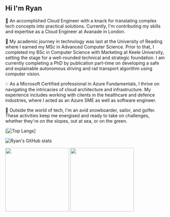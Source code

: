 ## Hi I'm Ryan

👋 An accomplished Cloud Engineer with a knack for translating complex tech concepts into practical solutions. Currently, I'm contributing my skills and expertise as a Cloud Engineer at Avanade in London.

🚀 My academic journey in technology was last at the University of Reading where I earned my MSc in Advanced Computer Science. Prior to that, I completed my BSc in Computer Science with Marketing at Keele University, setting the stage for a well-rounded technical and strategic foundation. I am currently completing a PhD by publication part-time on developing a safe and explainable autonomous driving and rail transport algorithm using computer vision.

💡 As a Microsoft Certified professional in Azure Fundamentals, I thrive on navigating the intricacies of cloud architecture and infrastructure. My experience includes working with clients in the healthcare and defence industries, where I acted as an Azure SME as well as software engineer.

🌟 Outside the world of tech, I'm an avid snowboarder, sailor, and golfer. These activities keep me energised and ready to take on challenges, whether they're on the slopes, out at sea, or on the green.

[![Top Langs](https://github-readme-stats.vercel.app/api/top-langs/?username=ryanrasi)]

![Ryan's GitHub stats](https://github-readme-stats.vercel.app/api?username=ryanrasi&count_private=true&show_icons=true&theme=gruvbox_light)

[linkedin]: https://www.linkedin.com/in/ryan-rasi/
[website]: https://www.ryanrasi.com

<a>
  <img height=200 align="center" src="https://github-readme-stats.vercel.app/api?username=ryanrasi&count_private=true&show_icons=true&theme=gruvbox_light" />
</a>
<a href="https://github.com/anuraghazra/convoychat">
  <img height=200 align="center" src="https://github-readme-stats.vercel.app/api/top-langs/?username=ryanrasi&layout=compact&langs_count=8" />
</a>